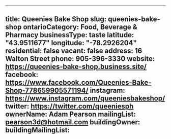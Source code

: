 
---
title: Queenies Bake Shop
slug: queenies-bake-shop
ontarioCategory: Food, Beverage & Pharmacy
businessType: taste
latitude: "43.9511677"
longitude: "-78.2926204"
residential: false
vacant: false
address: 16 Walton Street
phone: 905-396-3330
website: https://queenies-bake-shop.business.site/
facebook: https://www.facebook.com/Queenies-Bake-Shop-778659905571194/
instagram: https://www.instagram.com/queeniesbakeshop/
twitter: https://twitter.com/queeniesph
ownerName: Adam  Pearson
mailingList: pearson3d@hotmail.com 
buildingOwner: 
buildingMailingList: 
---

